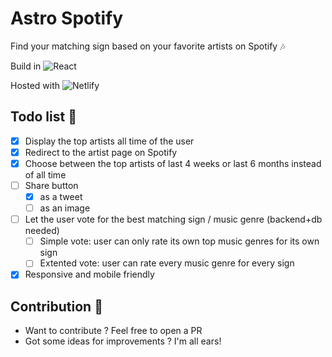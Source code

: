 # Astro Spotify

Find your matching sign based on your favorite artists on Spotify 🎶

Build in ![React](https://img.shields.io/badge/react-%2320232a.svg?style=flat-square&logo=react&logoColor=%2361DAFB)

Hosted with ![Netlify](https://img.shields.io/badge/netlify-%23000000.svg?style=for-the-badge&logo=netlify&logoColor=#00C7B7)

## Todo list 🌟

- [x] Display the top artists all time of the user
- [x] Redirect to the artist page on Spotify
- [x] Choose between the top artists of last 4 weeks or last 6 months instead of all time
- [ ] Share button 
  - [x] as a tweet
  - [ ] as an image
- [ ] Let the user vote for the best matching sign / music genre (backend+db needed)
  - [ ] Simple vote: user can only rate its own top music genres for its own sign
  - [ ] Extented vote: user can rate every music genre for every sign
- [x] Responsive and mobile friendly

## Contribution 🤝

- Want to contribute ? Feel free to open a PR
- Got some ideas for improvements ? I'm all ears!
